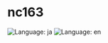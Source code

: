# nc163

![Language: ja](https://img.shields.io/badge/lang-ja-blue)
![Language: en](https://img.shields.io/badge/lang-en-blueviolet)
